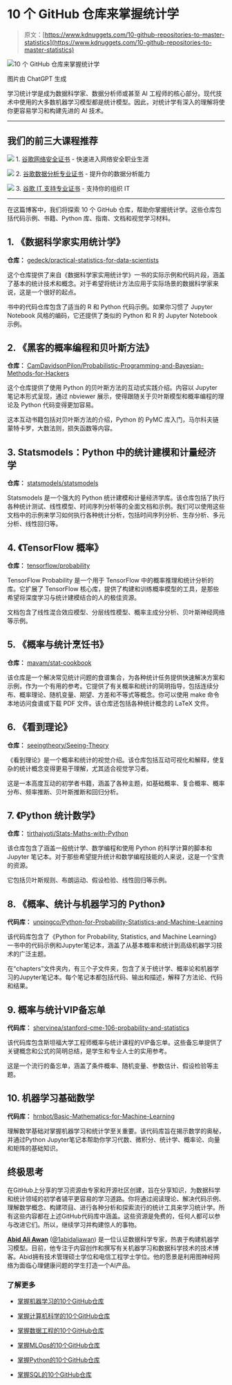 # 10 个 GitHub 仓库来掌握统计学

> 原文：[https://www.kdnuggets.com/10-github-repositories-to-master-statistics](https://www.kdnuggets.com/10-github-repositories-to-master-statistics)

![10 个 GitHub 仓库来掌握统计学](../Images/c04f5dbd373659270ba453c387b00b55.png)

图片由 ChatGPT 生成

学习统计学是成为数据科学家、数据分析师或甚至 AI 工程师的核心部分。现代技术中使用的大多数机器学习模型都是统计模型。因此，对统计学有深入的理解将使你更容易学习和构建先进的 AI 技术。

* * *

## 我们的前三大课程推荐

![](../Images/0244c01ba9267c002ef39d4907e0b8fb.png) 1\. [谷歌网络安全证书](https://www.kdnuggets.com/google-cybersecurity) - 快速进入网络安全职业生涯

![](../Images/e225c49c3c91745821c8c0368bf04711.png) 2\. [谷歌数据分析专业证书](https://www.kdnuggets.com/google-data-analytics) - 提升你的数据分析能力

![](../Images/0244c01ba9267c002ef39d4907e0b8fb.png) 3\. [谷歌 IT 支持专业证书](https://www.kdnuggets.com/google-itsupport) - 支持你的组织 IT

* * *

在这篇博客中，我们将探索 10 个 GitHub 仓库，帮助你掌握统计学。这些仓库包括代码示例、书籍、Python 库、指南、文档和视觉学习材料。

## 1\. 《数据科学家实用统计学》

**仓库：** [gedeck/practical-statistics-for-data-scientists](https://github.com/gedeck/practical-statistics-for-data-scientists)

这个仓库提供了来自《数据科学家实用统计学》一书的实际示例和代码片段，涵盖了基本的统计技术和概念。对于希望将统计方法应用于实际场景的数据科学家来说，这是一个很好的起点。

书中的代码仓库包含了适当的 R 和 Python 代码示例。如果你习惯了 Jupyter Notebook 风格的编码，它还提供了类似的 Python 和 R 的 Jupyter Notebook 示例。

## 2\. 《黑客的概率编程和贝叶斯方法》

**仓库：** [CamDavidsonPilon/Probabilistic-Programming-and-Bayesian-Methods-for-Hackers](https://github.com/CamDavidsonPilon/Probabilistic-Programming-and-Bayesian-Methods-for-Hackers)

这个仓库提供了使用 Python 的贝叶斯方法的互动式实践介绍。内容以 Jupyter 笔记本形式呈现，通过 nbviewer 展示，使得跟随关于贝叶斯模型和概率编程的理论及 Python 代码变得更加容易。

这本互动书籍包括对贝叶斯方法的介绍，Python 的 PyMC 库入门，马尔科夫链蒙特卡罗，大数法则，损失函数等内容。

## 3\. Statsmodels：Python 中的统计建模和计量经济学

**仓库：** [statsmodels/statsmodels](https://github.com/statsmodels/statsmodels)

Statsmodels 是一个强大的 Python 统计建模和计量经济学库。该仓库包括了执行各种统计测试、线性模型、时间序列分析等的全面文档和示例。我们可以使用这些文档中的示例来学习如何执行各种统计分析，包括时间序列分析、生存分析、多元分析、线性回归等。

## 4\. 《TensorFlow 概率》

**仓库：** [tensorflow/probability](https://github.com/tensorflow/probability)

TensorFlow Probability 是一个用于 TensorFlow 中的概率推理和统计分析的库。它扩展了 TensorFlow 核心库，提供了构建和训练概率模型的工具，是那些希望将深度学习与统计建模结合的人的极佳资源。

文档包含了线性混合效应模型、分层线性模型、概率主成分分析、贝叶斯神经网络等示例。

## 5\. 《概率与统计烹饪书》

**仓库：** [mavam/stat-cookbook](https://github.com/mavam/stat-cookbook)

该仓库是一个解决常见统计问题的食谱集合，为各种统计任务提供快速解决方案和示例，作为一个有用的参考。它提供了有关概率和统计的简明指导，包括连续分布、概率理论、随机变量、期望、方差和不等式等概念。你可以使用 make 命令本地访问食谱或下载 PDF 文件。该仓库还包括各种统计概念的 LaTeX 文件。

## 6\. 《看到理论》

**仓库：** [seeingtheory/Seeing-Theory](https://github.com/seeingtheory/Seeing-Theory)

《看到理论》是一个概率和统计的视觉介绍。该仓库包括互动可视化和解释，使复杂的统计概念变得更易于理解，尤其适合视觉学习者。

这是一本高度互动的初学者书籍，涵盖了各种主题，如基础概率、复合概率、概率分布、频率推断、贝叶斯推断和回归分析。

## 7\. 《Python 统计数学》

**仓库：** [tirthajyoti/Stats-Maths-with-Python](https://github.com/tirthajyoti/Stats-Maths-with-Python)

该仓库包含了涵盖一般统计学、数学编程和使用 Python 的科学计算的脚本和 Jupyter 笔记本。对于那些希望提升统计和数学编程技能的人来说，这是一个宝贵的资源。

它包括贝叶斯规则、布朗运动、假设检验、线性回归等示例。

## 8\. 《概率、统计与机器学习的 Python》

**代码库：** [unpingco/Python-for-Probability-Statistics-and-Machine-Learning](https://github.com/unpingco/Python-for-Probability-Statistics-and-Machine-Learning)

该代码库包含了《Python for Probability, Statistics, and Machine Learning》一书中的代码示例和Jupyter笔记本，涵盖了从基本概率和统计到高级机器学习技术的广泛主题。

在“chapters”文件夹内，有三个子文件夹，包含了关于统计学、概率论和机器学习的Jupyter笔记本。每个笔记本都包括代码、输出和描述，解释了方法论、代码和结果。

## 9\. 概率与统计VIP备忘单

**代码库：** [shervinea/stanford-cme-106-probability-and-statistics](https://github.com/shervinea/stanford-cme-106-probability-and-statistics)

该代码库包含斯坦福大学工程师概率与统计课程的VIP备忘单。这些备忘单提供了关键概念和公式的简明总结，是学生和专业人士的实用参考。

这是一个流行的备忘单，涵盖了条件概率、随机变量、参数估计、假设检验等主题。

## 10\. 机器学习基础数学

**代码库：** [hrnbot/Basic-Mathematics-for-Machine-Learning](https://github.com/hrnbot/Basic-Mathematics-for-Machine-Learning)

理解数学基础对掌握机器学习和统计学至关重要。该代码库旨在揭示数学的奥秘，并通过Python Jupyter笔记本帮助你学习代数、微积分、统计学、概率论、向量和矩阵的基础知识。

## 终极思考

在GitHub上分享的学习资源由专家和开源社区创建，旨在分享知识，为数据科学和统计领域的初学者铺平更容易的学习道路。你将通过阅读理论、解决代码示例、理解数学概念、构建项目、进行各种分析和探索流行的统计工具来学习统计学。所有这些内容都在上述GitHub代码库中涵盖。这些资源是免费的，任何人都可以参与改进它们。所以，继续学习并构建惊人的事物。

[](https://www.polywork.com/kingabzpro)****[Abid Ali Awan](https://www.polywork.com/kingabzpro)**** ([@1abidaliawan](https://www.linkedin.com/in/1abidaliawan)) 是一位认证数据科学专家，热衷于构建机器学习模型。目前，他专注于内容创作和撰写有关机器学习和数据科学技术的技术博客。Abid拥有技术管理硕士学位和电信工程学士学位。他的愿景是利用图神经网络为面临心理健康问题的学生打造一个AI产品。

### 了解更多

+   [掌握机器学习的10个GitHub仓库](https://www.kdnuggets.com/10-github-repositories-to-master-machine-learning)

+   [掌握计算机科学的10个GitHub仓库](https://www.kdnuggets.com/10-github-repositories-to-master-computer-science)

+   [掌握数据工程的10个GitHub仓库](https://www.kdnuggets.com/10-github-repositories-to-master-data-engineering)

+   [掌握MLOps的10个GitHub仓库](https://www.kdnuggets.com/10-github-repositories-to-master-mlops)

+   [掌握Python的10个GitHub仓库](https://www.kdnuggets.com/10-github-repositories-to-master-python)

+   [掌握SQL的10个GitHub仓库](https://www.kdnuggets.com/10-github-repositories-to-master-sql)
